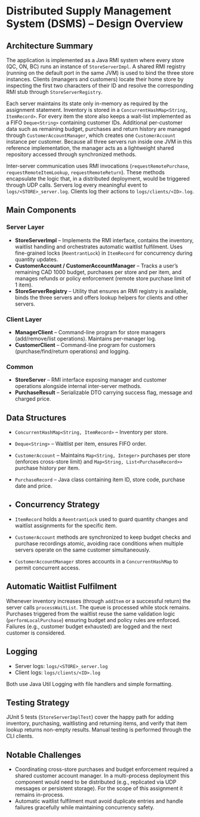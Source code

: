 # Distributed Supply Management System (DSMS) – Design Overview

## Architecture Summary
The application is implemented as a Java RMI system where every store (QC, ON, BC) runs an instance of `StoreServerImpl`. A shared RMI registry (running on the default port in the same JVM) is used to bind the three store instances. Clients (managers and customers) locate their home store by inspecting the first two characters of their ID and resolve the corresponding RMI stub through `StoreServerRegistry`.

Each server maintains its state only in-memory as required by the assignment statement. Inventory is stored in a `ConcurrentHashMap<String, ItemRecord>`. For every item the store also keeps a wait-list implemented as a FIFO `Deque<String>` containing customer IDs. Additional per-customer data such as remaining budget, purchases and return history are managed through `CustomerAccountManager`, which creates one `CustomerAccount` instance per customer. Because all three servers run inside one JVM in this reference implementation, the manager acts as a lightweight shared repository accessed through synchronized methods.

Inter-server communication uses RMI invocations (`requestRemotePurchase`, `requestRemoteItemLookup`, `requestRemoteReturn`). These methods encapsulate the logic that, in a distributed deployment, would be triggered through UDP calls. Servers log every meaningful event to `logs/<STORE>_server.log`. Clients log their actions to `logs/clients/<ID>.log`.

## Main Components

### Server Layer
- **StoreServerImpl** – Implements the RMI interface, contains the inventory, waitlist handling and orchestrates automatic waitlist fulfilment. Uses fine-grained locks (`ReentrantLock`) in `ItemRecord` for concurrency during quantity updates.
- **CustomerAccount / CustomerAccountManager** – Tracks a user’s remaining CAD 1000 budget, purchases per store and per item, and manages refunds or policy enforcement (remote store purchase limit of 1 item).
- **StoreServerRegistry** – Utility that ensures an RMI registry is available, binds the three servers and offers lookup helpers for clients and other servers.

### Client Layer
- **ManagerClient** – Command-line program for store managers (add/remove/list operations). Maintains per-manager log.
- **CustomerClient** – Command-line program for customers (purchase/find/return operations) and logging.

### Common
- **StoreServer** – RMI interface exposing manager and customer operations alongside internal inter-server methods.
- **PurchaseResult** – Serializable DTO carrying success flag, message and charged price.

## Data Structures
- `ConcurrentHashMap<String, ItemRecord>` – Inventory per store.
- `Deque<String>` – Waitlist per item, ensures FIFO order.
- `CustomerAccount` – Maintains `Map<String, Integer>` purchases per store (enforces cross-store limit) and `Map<String, List<PurchaseRecord>>` purchase history per item.
- `PurchaseRecord` – Java class containing item ID, store code, purchase date and price.

- ## Concurrency Strategy
- `ItemRecord` holds a `ReentrantLock` used to guard quantity changes and waitlist assignments for the specific item.
- `CustomerAccount` methods are synchronized to keep budget checks and purchase recordings atomic, avoiding race conditions when multiple servers operate on the same customer simultaneously.
- `CustomerAccountManager` stores accounts in a `ConcurrentHashMap` to permit concurrent access.

## Automatic Waitlist Fulfilment
Whenever inventory increases (through `addItem` or a successful return) the server calls `processWaitList`. The queue is processed while stock remains. Purchases triggered from the waitlist reuse the same validation logic (`performLocalPurchase`) ensuring budget and policy rules are enforced. Failures (e.g., customer budget exhausted) are logged and the next customer is considered.

## Logging
- Server logs: `logs/<STORE>_server.log`
- Client logs: `logs/clients/<ID>.log`

Both use Java Util Logging with file handlers and simple formatting.

## Testing Strategy
JUnit 5 tests (`StoreServerImplTest`) cover the happy path for adding inventory, purchasing, waitlisting and returning items, and verify that item lookup returns non-empty results. Manual testing is performed through the CLI clients.

## Notable Challenges
- Coordinating cross-store purchases and budget enforcement required a shared customer account manager. In a multi-process deployment this component would need to be distributed (e.g., replicated via UDP messages or persistent storage). For the scope of this assignment it remains in-process.
- Automatic waitlist fulfilment must avoid duplicate entries and handle failures gracefully while maintaining concurrency safety.
